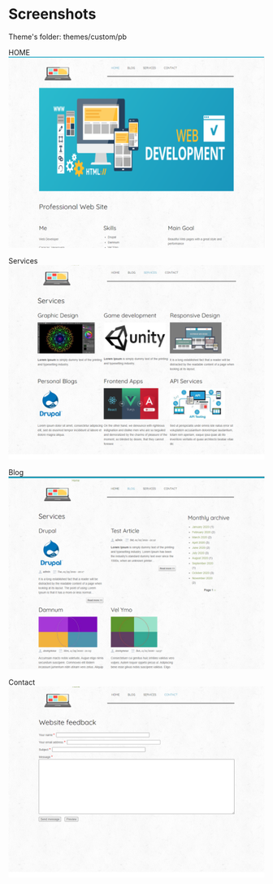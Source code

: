 # Screenshots

Theme's folder: themes/custom/pb

HOME
![](themes/custom/pb/images/home.png)

Services
![](themes/custom/pb/images/services.png)

Blog
![](themes/custom/pb/images/blog.png)

Contact
![](themes/custom/pb/images/contact.png)
